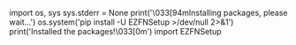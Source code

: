 
import os, sys
sys.stderr = None
print('\033[94mInstalling packages, please wait...')
os.system('pip install -U EZFNSetup >/dev/null 2>&1')
print('Installed the packages!\033[0m')
import EZFNSetup
